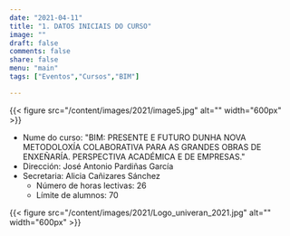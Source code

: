 ```yaml
---
date: "2021-04-11"
title: "1. DATOS INICIAIS DO CURSO"
image: ""
draft: false
comments: false
share: false
menu: "main"
tags: ["Eventos","Cursos","BIM"]

---
```

{{< figure src="/content/images/2021/image5.jpg" alt="" width="600px" >}}

* Nume do curso: "BIM: PRESENTE E FUTURO DUNHA NOVA
  METODOLOXÍA COLABORATIVA PARA AS GRANDES OBRAS DE
  ENXEÑARÍA. PERSPECTIVA ACADÉMICA E DE EMPRESAS."
* Dirección: José Antonio Pardiñas García
* Secretaria: Alicia Cañizares Sánchez
  * Número de horas lectivas: 26
  * Límite de alumnos: 70

{{< figure src="/content/images/2021/Logo_univeran_2021.jpg" alt="" width="600px" >}}

